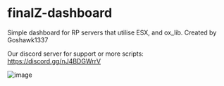 # finalZ-dashboard
Simple dashboard for RP servers that utilise ESX, and ox_lib. Created by Goshawk1337

Our discord server for support or more scripts: https://discord.gg/nJ4BDGWrrV


![image](https://github.com/Goshawk1337/finalZ-dashboard/assets/77876216/806d51d3-2e18-4e54-ad4c-02e37a5e2f15)
